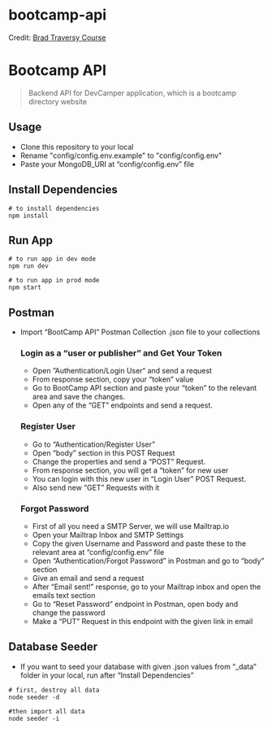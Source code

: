 # bootcamp-api

Credit: [Brad Traversy Course](https://github.com/bradtraversy)

# Bootcamp API

> Backend API for DevCamper application, which is a bootcamp directory website
> 

## ****Usage****

- Clone this repository to your local
- Rename "config/config.env.example" to "config/config.env"
- Paste your MongoDB_URI at “config/config.env” file

## ****Install Dependencies****

```
# to install dependencies
npm install 
```

## ****Run App****

```
# to run app in dev mode
npm run dev

# to run app in prod mode
npm start  
```

## ****Postman****

- Import “BootCamp API” Postman Collection .json file to your collections
    
    ### Login as a “user or publisher” and Get Your Token
    
    - Open ”Authentication/Login User“ and send a request
    - From response section, copy your “token” value
    - Go to BootCamp API section and paste your “token” to the relevant area and save the changes.
    - Open any of the “GET” endpoints and send a request.
    
       
    
    ### Register User
    
    - Go to “Authentication/Register User”
    - Open “body” section in this POST Request
    - Change the properties and send a “POST” Request.
    - From response section, you will get a “token” for new user
    - You can login with this new user in “Login User” POST Request.
    - Also send new “GET” Requests with it
    
      
    
    ### Forgot Password
    
    - First of all you need a SMTP Server, we will use Mailtrap.io
    - Open your Mailtrap Inbox and SMTP Settings
    - Copy the given Username and Password and paste these to the relevant area at “config/config.env” file
    - Open “Authentication/Forgot Password” in Postman and go to “body” section
    - Give an email and send a request
    - After “Email sent!” response, go to your Mailtrap inbox and open the emails text section
    - Go to “Reset Password” endpoint in Postman, open body and change the password
    - Make a “PUT” Request in this endpoint with the given link in email

## ****Database Seeder****

- If you want to seed your database with given .json values from “_data” folder in your local, run after “Install Dependencies”

```
# first, destroy all data
node seeder -d

#then import all data
node seeder -i
```